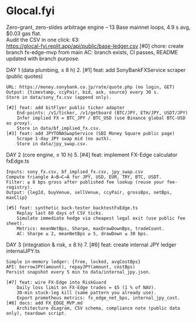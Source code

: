 # Glocal.fyi
Zero-grant, zero-slides arbitrage engine – 13 Base mainnet loops, 4.9 s avg, $0.03 gas flat.  
Audit the CSV in one click: ¢3:  
https://glocal-fyi.replit.app/api/public/base-ledger.csv
    [#0] chore: create branch fx-edge-mvp from main
        AC: branch exists, CI passes, README updated with branch purpose.

DAY 1 (data plumbing, ≤ 8 h)
2. [#1] feat: add SonyBankFXService scraper (public quotes)

    URL: https://money.sonybank.co.jp/rate/quote.php (no login, GET)
    Output: {timestamp, ccyPair, bid, ask, source} every 30 s.
    Store in data/sony_fx.csv (append only).

    [#2] feat: add bitFlyer public ticker adapter
        End-points: /v1/ticker, /v1/getboard (BTC/JPY, ETH/JPY, USDT/JPY)
        Infer implied FX = BTC_JPY / BTC_USD (use Binance global BTC-USD as proxy).
        Store in data/bf_implied_fx.csv.
    [#3] feat: add JPYTONASwapService (SBI Money Square public page)
        Scrape 1-day JPY swap mid (no auth).
        Store in data/jpy_swap.csv.

DAY 2 (core engine, ≤ 10 h)
5. [#4] feat: implement FX-Edge calculator fxEdge.ts

    Inputs: sony_fx.csv, bf_implied_fx.csv, jpy_swap.csv
    Compute triangle A→B→C→A for JPY, USD, EUR, TRY, BTC, USDT.
    Filter: ≥ 8 bps gross after published fee lookup (reuse your fee-registry).
    Output: {legId, buyVenue, sellVenue, ccyPair, grossBps, netBps, maxClip}

    [#5] feat: synthetic back-tester backtestFxEdge.ts
        Replay last 60 days of CSV ticks.
        Simulate immediate hedge via cheapest legal exit (use public fee sheet).
        Metrics: meanNetBps, Sharpe, maxDrawDownBps, tradeCount.
        AC: Sharpe ≥ 2, meanNetBps ≥ 5, drawDown ≤ 30 bps.

DAY 3 (integration & risk, ≤ 8 h)
7. [#6] feat: create internal JPY ledger internalJPY.ts

    Simple in-memory ledger: {free, locked, avgCostBps}
    API: borrowJPY(amount), repayJPY(amount, costBps)
    Persist snapshot every 5 min to data/internal_jpy.json.

    [#7] feat: wire FX-Edge into RiskGuard
        Daily loss limit on FX-Edge trades = $5 (1 % of NAV).
        30-min stuck-leg kill (same pattern you already use).
        Export prometheus metrics: fx_edge_net_bps, internal_jpy_cost.
    [#8] docs: add FX_EDGE_MVP.md
        Architecture diagram, CSV schema, compliance note (public data only), teardown script.
